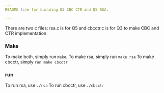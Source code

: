 ```yaml
---
README file for building Q3 CBC CTR and Q5 RSA. 

---
```


There are two c files: rsa.c is for Q5 and cbcctr.c is for Q3 to make CBC and CTR implementation.

### Make
To make both, simply run `make`.
To make rsa, simply run `make rsa`
To make cbcctr, simply `run make cbcctr`

### run
To run rsa, use `./rsa`
To run cbcctr, use `./cbcctr`
